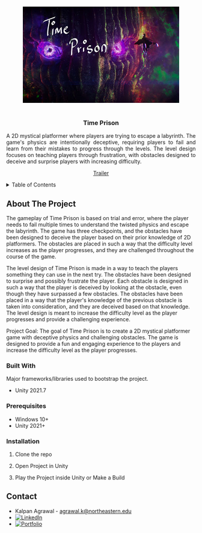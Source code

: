 <!-- Improved compatibility of back to top link: See: https://github.com/othneildrew/Best-README-Template/pull/73 -->
<a name="readme-top"></a>
<!--
*** Thanks for checking out the Best-README-Template. If you have a suggestion
*** that would make this better, please fork the repo and create a pull request
*** or simply open an issue with the tag "enhancement".
*** Don't forget to give the project a star!
*** Thanks again! Now go create something AMAZING! :D
-->



<!-- PROJECT SHIELDS -->
<!--
*** I'm using markdown "reference style" links for readability.
*** Reference links are enclosed in brackets [ ] instead of parentheses ( ).
*** See the bottom of this document for the declaration of the reference variables
*** for contributors-url, forks-url, etc. This is an optional, concise syntax you may use.
*** https://www.markdownguide.org/basic-syntax/#reference-style-links
-->
<div align="center">
    <img src="Title.jpg">
</div>

<!-- PROJECT LOGO -->
<br />
<div align="center">
  <h3 align="center">Time Prison</h3>
  <p align="justify">
    A 2D mystical platformer where players are trying to escape a labyrinth. The game's physics are intentionally deceptive, requiring players to fail and learn from their mistakes to progress through the levels. The level design focuses on teaching players through frustration, with obstacles designed to deceive and surprise players with increasing difficulty.
    <br />
    <div align="center">
    <a href="https://www.youtube.com/embed/v66KK5Khpic" target="_blank">Trailer</a>
    </div>
  </p>
</div>

<!-- TABLE OF CONTENTS -->
<details>
  <summary>Table of Contents</summary>
  <ol>
    <li>
      <a href="#about-the-project">About The Project</a>
      <ul>
        <li><a href="#built-with">Built With</a></li>
      </ul>
    </li>
    <li>
      <a href="#getting-started">Getting Started</a>
      <ul>
        <li><a href="#prerequisites">Prerequisites</a></li>
        <li><a href="#installation">Installation</a></li>
      </ul>
    </li>
    <li><a href="#contact">Contact</a></li>
    <li><a href="#acknowledgments">Acknowledgments</a></li>
  </ol>
</details>



<!-- ABOUT THE PROJECT -->
## About The Project

The gameplay of Time Prison is based on trial and error, where the player needs to fail multiple times to understand the twisted physics and escape the labyrinth. The game has three checkpoints, and the obstacles have been designed to deceive the player based on their prior knowledge of 2D platformers. The obstacles are placed in such a way that the difficulty level increases as the player progresses, and they are challenged throughout the course of the game.

The level design of Time Prison is made in a way to teach the players something they can use in the next try. The obstacles have been designed to surprise and possibly frustrate the player. Each obstacle is designed in such a way that the player is deceived by looking at the obstacle, even though they have surpassed a few obstacles. The obstacles have been placed in a way that the player's knowledge of the previous obstacle is taken into consideration, and they are deceived based on that knowledge. The level design is meant to increase the difficulty level as the player progresses and provide a challenging experience.

Project Goal: The goal of Time Prison is to create a 2D mystical platformer game with deceptive physics and challenging obstacles. The game is designed to provide a fun and engaging experience to the players and increase the difficulty level as the player progresses.

### Built With

Major frameworks/libraries used to bootstrap the project.

* Unity 2021.7

### Prerequisites

* Windows 10+
* Unity 2021+


### Installation

1. Clone the repo

2. Open Project in Unity

3. Play the Project inside Unity or Make a Build

<!-- CONTACT -->
## Contact

* Kalpan Agrawal - agrawal.k@northeastern.edu
* [![LinkedIn][linkedin-shield]][linkedin-url]
* [![Portfolio][portfolioIcon-url]][portfolio-url]

<!-- MARKDOWN LINKS & IMAGES -->
<!-- https://www.markdownguide.org/basic-syntax/#reference-style-links -->
[linkedin-shield]: https://img.shields.io/badge/-LinkedIn-black.svg?style=for-the-badge&logo=linkedin&colorB=555
[linkedin-url]: https://www.linkedin.com/in/kp-ag/
[portfolioIcon-url]: https://img.shields.io/badge/-Portfolio-brightgreen
[portfolio-url]: https://kalpan-ag.github.io/


